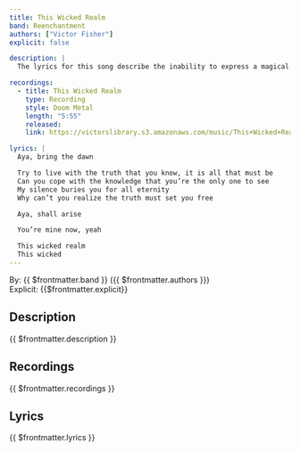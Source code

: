 ```yaml
---
title: This Wicked Realm
band: Reenchantment
authors: ["Victor Fisher"]
explicit: false

description: |
  The lyrics for this song describe the inability to express a magical experience to other people. And the music was able to beautifully capture my interest in both doom metal and atmospheric rock.

recordings:
  - title: This Wicked Realm
    type: Recording
    style: Doom Metal
    length: "5:55"
    released: 
    link: https://victorslibrary.s3.amazonaws.com/music/This+Wicked+Realm/This+Wicked+Realm.mp3

lyrics: |
  Aya, bring the dawn

  Try to live with the truth that you know, it is all that must be
  Can you cope with the knowledge that you’re the only one to see
  My silence buries you for all eternity
  Why can’t you realize the truth must set you free

  Aya, shall arise

  You’re mine now, yeah

  This wicked realm
  This wicked
---
```


By: {{ $frontmatter.band }} ({{ $frontmatter.authors }})  
Explicit: {{$frontmatter.explicit}}

## Description

{{ $frontmatter.description }}

## Recordings

{{ $frontmatter.recordings }}

## Lyrics

{{ $frontmatter.lyrics }}
